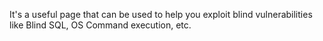 It's a useful page that can be used to help you exploit blind vulnerabilities like Blind SQL, OS Command execution, etc.